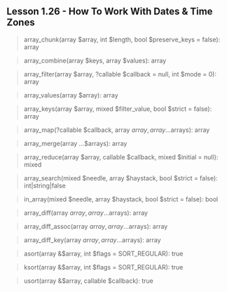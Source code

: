 ## Lesson 1.26 - How To Work With Dates & Time Zones

> array_chunk(array $array, int $length, bool $preserve_keys = false): array

> array_combine(array $keys, array $values): array

> array_filter(array $array, ?callable $callback = null, int $mode = 0): array

> array_values(array $array): array

> array_keys(array $array, mixed $filter_value, bool $strict = false): array

> array_map(?callable $callback, array $array, array ...$arrays): array

> array_merge(array ...$arrays): array

> array_reduce(array $array, callable $callback, mixed $initial = null): mixed

> array_search(mixed $needle, array $haystack, bool $strict = false): int|string|false

> in_array(mixed $needle, array $haystack, bool $strict = false): bool

> array_diff(array $array, array ...$arrays): array

> array_diff_assoc(array $array, array ...$arrays): array

> array_diff_key(array $array, array ...$arrays): array

> asort(array &$array, int $flags = SORT_REGULAR): true

> ksort(array &$array, int $flags = SORT_REGULAR): true

> usort(array &$array, callable $callback): true



